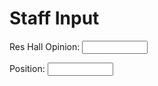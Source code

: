 <html>
<body>
<h1>Staff Input</h1>
<label for="Res Hall Opinion">Res Hall Opinion: </label>
<input type="text" id="name" name="Res Hall Opinion" maxlength="1000" size="10">
  </p> <p>
<label for="Position">Position: </label>
<input type="text" id="name" name="Position" maxlength="200" size="10">
  </p> <p>
